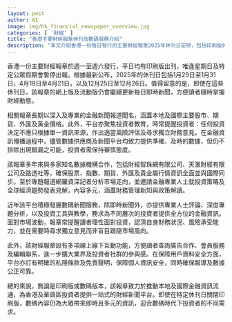 ```yaml
---
layout: post
author: AI
image: img/hk_financial_newspaper_overview.jpg
categories: [ '財經' ]
title: "香港主要財經報章休刊及數碼服務介紹"
description: "本文介紹香港一份每日發行的主要財經報章2025年休刊日安排，包括印刷版休刊與數碼版持續更新的情況。報章以專業金融新聞、全球市場資訊及投資者教育為重點，與多家國際數據機構合作。近年積極發展數碼新聞平台，提供即時新聞、深度分析及多元互動服務，並保障用戶資料安全，致力成為一站式金融資訊平台，滿足不同投資者的需求。"
---
```

香港一份主要財經報章於週一至週六發行，平日均有印刷版出刊，唯逢星期日及特定公眾假期會暫停出報。根據最新公布，2025年的休刊日包括1月29日至1月31日，4月19日至4月21日，以及12月25日至12月26日。值得留意的是，即使在這些休刊日，該報章的網上版及流動版仍會繼續更新每日即時新聞，方便讀者隨時掌握財經動態。

相關報章長期以深入及專業的金融新聞報道聞名，涵蓋本地及國際主要股市、期貨、外匯及黃金價格。此外，平台亦聚焦投資者教育，時常提醒投資者：任何投資決定不應只根據單一資訊來源，作出適當風險評估及尋求獨立財務意見。在金融資訊傳播過程中，儘管數據供應商及新聞平台均致力提供準確、及時的數據，但仍不排除出現錯漏之可能，投資者需保持審慎態度。

該報章多年來與多家知名數據機構合作，包括財經智珠網有限公司、天滙財經有限公司及路透社等，確保股票、指數、期貨、外匯及貴金屬行情資訊全面並與國際同步。至於專題報道網羅資深記者分析市場走向，並邀請金融專業人士就投資策略及全球經濟趨勢發表見解，內容多元，涵蓋財務管理新知與政策解讀。

近年該平台積極發展數碼新聞服務，除即時新聞外，亦提供專業人士評論、深度專題分析，以及投資工具與教學，務求為不同層次的投資者提供全方位的金融資訊。面對市場波動，報章常提醒讀者理性面對投資，認清自身財務狀況、風險承受能力，並在需要時尋求獨立意見而非盲目跟隨市場風向。

此外，該財經報章設有多項線上線下互動功能，方便讀者查詢廣告合作、會員服務及編輯聯系，進一步擴大業界及投資者社群的參與感。在保障用戶資料安全方面，平台亦訂有明確的私隱條款及免責聲明，保障個人資訊安全，同時確保報導及數據公正可靠。

總的來說，無論是印刷版或數碼版本，該報章致力於推動本地及國際金融資訊流通，為香港及華語區投資者提供一站式的財經新聞平台。即使在特定休刊日關閉印刷版，數碼內容仍為大眾帶來即時且多元的資訊，迎合數碼時代下投資者的不同需求。